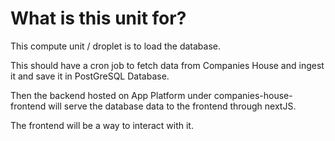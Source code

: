  # What is this unit for?

This compute unit / droplet is to load the database.

This should have a cron job to fetch data from Companies House and ingest it and save it in PostGreSQL Database.

Then the backend hosted on App Platform under companies-house-frontend will serve the database data to the frontend through nextJS.

The frontend will be a way to interact with it.
